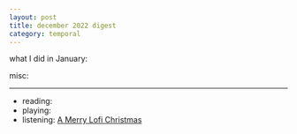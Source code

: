 ```yaml
---
layout: post
title: december 2022 digest
category: temporal
---
```


what I did in January:


misc:

***
- reading: 
- playing: 
- listening: [A Merry Lofi Christmas](https://open.spotify.com/playlist/37i9dQZF1DWYK8AUzwi00m?si=89ebb587d4ca4be1)
